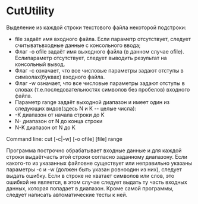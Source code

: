 # CutUtility
Выделение из каждой строки текстового файла некоторой подстроки:
* file задаёт имя входного файла. Если параметр отсутствует, следует считыватьвходные данные с консольного ввода;
* Флаг -o ofile задаёт имя выходного файла (в данном случае ofile). Еслипараметр отсутствует, следует выводить результат на консольный вывод.
* Флаг -с означает, что все числовые параметры задают отступы в символах(буквах) входного файла.
* Флаг -w означает, что все числовые параметры задают отступы в словах (т.е.последовательностях символов без пробелов) входного файла.
* Параметр range задаёт выходной диапазон и имеет один из следующих видов(здесь N и К -- целые числа):
* -K диапазон от начала строки до K
* N- диапазон от N до конца строки
* N-K диапазон от N до K

 Command line: cut [-c|-w] [-o ofile] [file] range

 Программа построчно обрабатывает входные данные и для каждой строки выдаётчасть этой строки согласно заданному диапазону.
 Если какого-то из указанных файловне существует или неправильно указаны параметры -c и -w (должен быть указан ровноодин из них), следует выдать ошибку.
 Если в строке не хватает символов или слов, это ошибкой не является, в этом случае следует выдать ту часть входных данных, которая попадает в диапазон.
 Кроме самой программы, следует написать автоматические тесты к ней.
